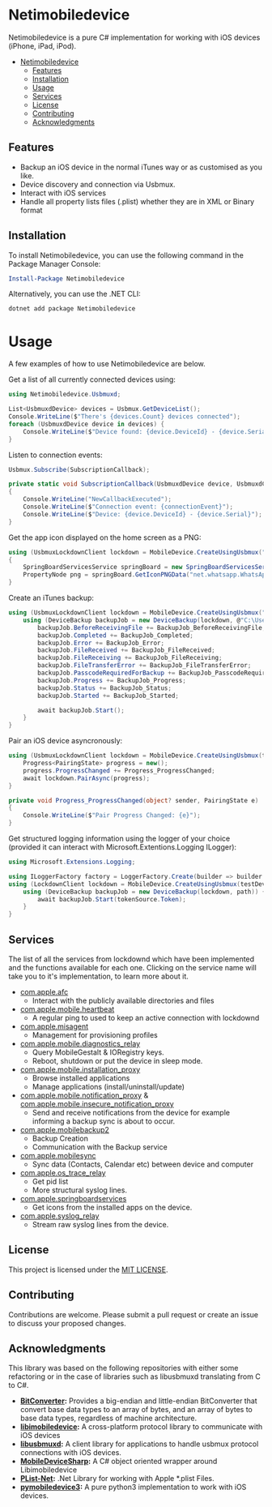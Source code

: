 # Netimobiledevice

Netimobiledevice is a pure C# implementation for working with iOS devices (iPhone, iPad, iPod).

- [Netimobiledevice](#Netimobiledevice)
    * [Features](#Features)
    * [Installation](#Installation)
    * [Usage](#Usage)
    * [Services](#Services)
    * [License](#License)
    * [Contributing](#Contributing)
    * [Acknowledgments](#Acknowledgments)

## Features

 - Backup an iOS device in the normal iTunes way or as customised as you like. 
 - Device discovery and connection via Usbmux.
 - Interact with iOS services
 - Handle all property lists files (.plist) whether they are in XML or Binary format

## Installation

To install Netimobiledevice, you can use the following command in the Package Manager Console:

```powershell
Install-Package Netimobiledevice
```

Alternatively, you can use the .NET CLI:

```csharp
dotnet add package Netimobiledevice
```

# Usage

A few examples of how to use Netimobiledevice are below.

Get a list of all currently connected devices using:

```csharp
using Netimobiledevice.Usbmuxd;

List<UsbmuxdDevice> devices = Usbmux.GetDeviceList();
Console.WriteLine($"There's {devices.Count} devices connected");
foreach (UsbmuxdDevice device in devices) {
    Console.WriteLine($"Device found: {device.DeviceId} - {device.Serial}");
}
```

Listen to connection events:

```csharp
Usbmux.Subscribe(SubscriptionCallback);

private static void SubscriptionCallback(UsbmuxdDevice device, UsbmuxdConnectionEventType connectionEvent)
{
    Console.WriteLine("NewCallbackExecuted");
    Console.WriteLine($"Connection event: {connectionEvent}");
    Console.WriteLine($"Device: {device.DeviceId} - {device.Serial}");
}
```

Get the app icon displayed on the home screen as a PNG:

```csharp
using (UsbmuxLockdownClient lockdown = MobileDevice.CreateUsingUsbmux("60653a518d33eb53b3ca2322de3f44e162a42069"))
{
    SpringBoardServicesService springBoard = new SpringBoardServicesService(lockdown);
    PropertyNode png = springBoard.GetIconPNGData("net.whatsapp.WhatsApp");
}
```

Create an iTunes backup:

```csharp
using (UsbmuxLockdownClient lockdown = MobileDevice.CreateUsingUsbmux("60653a518d33eb53b3ca2322de3f44e162a42069")) {
    using (DeviceBackup backupJob = new DeviceBackup(lockdown, @"C:\Users\User\Downloads")) {
        backupJob.BeforeReceivingFile += BackupJob_BeforeReceivingFile;
        backupJob.Completed += BackupJob_Completed;
        backupJob.Error += BackupJob_Error;
        backupJob.FileReceived += BackupJob_FileReceived;
        backupJob.FileReceiving += BackupJob_FileReceiving;
        backupJob.FileTransferError += BackupJob_FileTransferError;
        backupJob.PasscodeRequiredForBackup += BackupJob_PasscodeRequiredForBackup;
        backupJob.Progress += BackupJob_Progress;
        backupJob.Status += BackupJob_Status;
        backupJob.Started += BackupJob_Started;

        await backupJob.Start();
    }
}
```

Pair an iOS device asyncronously:

```csharp
using (UsbmuxLockdownClient lockdown = MobileDevice.CreateUsingUsbmux(testDevice?.Serial ?? string.Empty)) {
    Progress<PairingState> progress = new();
    progress.ProgressChanged += Progress_ProgressChanged;
    await lockdown.PairAsync(progress);
}

private void Progress_ProgressChanged(object? sender, PairingState e)
{
    Console.WriteLine($"Pair Progress Changed: {e}");
}
```

Get structured logging information using the logger of your choice (provided it can interact with Microsoft.Extentions.Logging ILogger):

```csharp
using Microsoft.Extensions.Logging;

using ILoggerFactory factory = LoggerFactory.Create(builder => builder.SetMinimumLevel(LogLevel.Debug).AddConsole());
using (LockdownClient lockdown = MobileDevice.CreateUsingUsbmux(testDevice?.Serial ?? string.Empty, logger: factory.CreateLogger("Netimobiledevice"))) {
    using (DeviceBackup backupJob = new DeviceBackup(lockdown, path)) {
        await backupJob.Start(tokenSource.Token);
    }
}
```

## Services

The list of all the services from lockdownd which have been implemented and the functions available for each one. Clicking on the service name will take you to it's implementation, to learn more about it.

- [com.apple.afc](https://github.com/artehe/Netimobiledevice/blob/main/Netimobiledevice/Afc/AfcService.cs)
  * Interact with the publicly available directories and files
- [com.apple.mobile.heartbeat](https://github.com/artehe/Netimobiledevice/blob/main/Netimobiledevice/Lockdown/Services/HeartbeatService.cs)
  * A regular ping to used to keep an active connection with lockdownd
- [com.apple.misagent](https://github.com/artehe/Netimobiledevice/blob/main/Netimobiledevice/Misagent/MisagentService.cs)
  * Management for provisioning profiles 
- [com.apple.mobile.diagnostics_relay](https://github.com/artehe/Netimobiledevice/blob/main/Netimobiledevice/Lockdown/Services/DiagnosticsService.cs)
  * Query MobileGestalt & IORegistry keys.
  * Reboot, shutdown or put the device in sleep mode.
- [com.apple.mobile.installation_proxy](https://github.com/artehe/Netimobiledevice/blob/main/Netimobiledevice/Lockdown/Services/OsTraceService.cs)
  * Browse installed applications
  * Manage applications (install/uninstall/update)
- [com.apple.mobile.notification_proxy](https://github.com/artehe/Netimobiledevice/blob/main/Netimobiledevice/Lockdown/Services/NotificationProxyService.cs) & [com.apple.mobile.insecure_notification_proxy](https://github.com/artehe/Netimobiledevice/blob/main/Netimobiledevice/Lockdown/Services/NotificationProxyService.cs)
  * Send and receive notifications from the device for example informing a backup sync is about to occur.
- [com.apple.mobilebackup2](https://github.com/artehe/Netimobiledevice/blob/main/Netimobiledevice/Backup/Mobilebackup2Service.cs)
  * Backup Creation
  * Communication with the Backup service
- [com.apple.mobilesync](https://github.com/artehe/Netimobiledevice/blob/main/Netimobiledevice/Mobilesync/Mobilesync.cs)
  * Sync data (Contacts, Calendar etc) between device and computer
- [com.apple.os_trace_relay](https://github.com/artehe/Netimobiledevice/blob/main/Netimobiledevice/Lockdown/Services/InstallationProxyService.cs)
  * Get pid list
  * More structural syslog lines.
- [com.apple.springboardservices](https://github.com/artehe/Netimobiledevice/blob/main/Netimobiledevice/SpringBoardServices/SpringBoardServicesService.cs)
  * Get icons from the installed apps on the device.
- [com.apple.syslog_relay](https://github.com/artehe/Netimobiledevice/blob/main/Netimobiledevice/Lockdown/Services/SyslogService.cs)
  * Stream raw syslog lines from the device.

## License

This project is licensed under the [MIT LICENSE](https://github.com/artehe/Netimobiledevice/blob/main/LICENSE).

## Contributing

Contributions are welcome. Please submit a pull request or create an issue to discuss your proposed changes.

## Acknowledgments

This library was based on the following repositories with either some refactoring or in the case of libraries such as libusbmuxd translating from C to C#.

- **[BitConverter](https://github.com/davidrea-MS/BitConverter):** Provides a big-endian and little-endian BitConverter that convert base data types to an array of bytes, and an array of bytes to base data types, regardless of machine architecture.
- **[libimobiledevice](https://github.com/libimobiledevice/libimobiledevice):** A cross-platform protocol library to communicate with iOS devices
- **[libusbmuxd](https://github.com/libimobiledevice/libusbmuxd):** A client library for applications to handle usbmux protocol connections with iOS devices.
- **[MobileDeviceSharp](https://github.com/mveril/MobileDeviceSharp):** A C# object oriented wrapper around Libimobiledevice
- **[PList-Net](https://github.com/PList-Net/PList-Net):** .Net Library for working with Apple *.plist Files.
- **[pymobiledevice3](https://github.com/doronz88/pymobiledevice3):** A pure python3 implementation to work with iOS devices.

